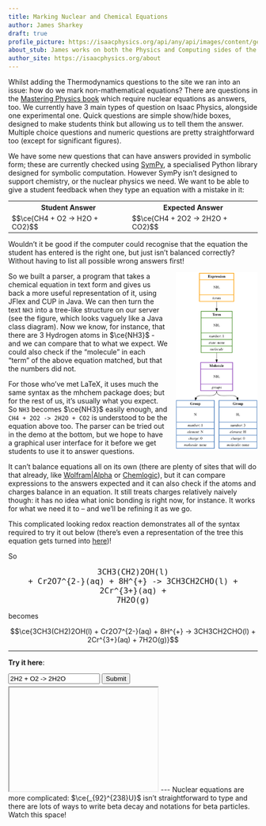 ```yaml
---
title: Marking Nuclear and Chemical Equations
author: James Sharkey
draft: true
profile_picture: https://isaacphysics.org/api/any/api/images/content/general_pages/about_us/photos/js.png
about_stub: James works on both the Physics and Computing sides of the Isaac Physics project, having previously worked on the Dynamics and Maths questions.
author_site: https://isaacphysics.org/about
---
```

Whilst adding the Thermodynamics questions to the site we ran into an issue: how do we mark non-mathematical equations? There are questions in the <a href="https://isaacphysics.org" target="_blank">Mastering Physics book</a> which require nuclear equations as answers, too. We currently have 3 main types of question on Isaac Physics, alongside one experimental one. Quick questions are simple show/hide boxes, designed to make students think but allowing us to tell them the answer. Multiple choice questions and numeric questions are pretty straightforward too (except for significant figures).

We have some new questions that can have answers provided in symbolic form; these are currently checked using <a href="http://www.sympy.org/en/index.html" target="_blank">SymPy</a>, a specialised Python library designed for symbolic computation. However SymPy isn’t designed to support chemistry, or the nuclear physics we need. We want to be able to give a student feedback when they type an equation with a mistake in it:

<table>
  <tr>
    <th>Student Answer</th>
    <th>Expected Answer</th>
  </tr>
  <tr>
    <td>$$\ce{CH4 + O2 -> H2O + CO2}$$</td>
    <td>$$\ce{CH4 + 2O2 -> 2H2O + CO2}$$</td>
  </tr>
</table>

Wouldn’t it be good if the computer could recognise that the equation the student has entered is the right one, but just isn’t balanced correctly? Without having to list all possible wrong answers first!

<img src="/images/simple_syntax_tree.svg" style="width:33%;float:right;margin-left:15px;">

So we built a parser, a program that takes a chemical equation in text form and gives us back a more useful representation of it, using JFlex and CUP in Java. We can then turn the text `NH3` into a tree-like structure on our server (see the figure, which looks vaguely like a Java class diagram). Now we know, for instance, that there are 3 Hydrogen atoms in $\ce{NH3}$ - and we can compare that to what we expect. We could also check if the “molecule” in each “term” of the above equation matched, but that the numbers did not.

For those who’ve met LaTeX, it uses much the same syntax as the mhchem package does; but for the rest of us, it’s usually what you expect. So `NH3` becomes $\ce{NH3}$ easily enough, and `CH4 + 2O2 -> 2H2O + CO2` is understood to be the equation above too. The parser can be tried out in the demo at the bottom, but we hope to have a graphical user interface for it before we get students to use it to answer questions.

It can’t balance equations all on its own (there are plenty of sites that will do that already, like <a href="https://www.wolframalpha.com/" target="_blank">Wolfram\|Alpha</a> or <a href="http://cs.mcgill.ca/~npaun/projects/chemlogic" target="_blank">Chemlogic</a>), but it can compare expressions to the answers expected and it can also check if the atoms and charges balance in an equation. It still treats charges relatively naively though: it has no idea what ionic bonding is right now, for instance. It works for what we need it to – and we’ll be refining it as we go.

This complicated looking redox reaction demonstrates all of the syntax required to try it out below (there’s even a representation of the tree this equation gets turned into <a href="/images/complex_syntax_tree.svg" target="_blank">here</a>)!

So

<code style="font-size: 1rem;display:block;text-align:center;">3CH3(CH2)2OH(l) + Cr2O7^{2-}(aq) + 8H^{+} -> 3CH3CH2CHO(l) + 2Cr^{3+}(aq) + 7H2O(g)</code>

becomes

$$\ce{3CH3(CH2)2OH(l) + Cr2O7^{2-}(aq) + 8H^{+} -> 3CH3CH2CHO(l) + 2Cr^{3+}(aq) + 7H2O(g)}$$

---
**Try it here**:
<form action="/container/labs-chemistry-checker/parse" method="post" target="result-frame" style="margin-bottom:5px;">
	<input name="test" type="text" value="2H2 + O2 -> 2H2O">
	<input type="submit">
</form>
<iframe name="result-frame" style="height:15em;"> </iframe>
---
Nuclear equations are more complicated: $\ce{_{92}^{238}U}$ isn’t straightforward to type and there are lots of ways to write beta decay and notations for beta particles. Watch this space!